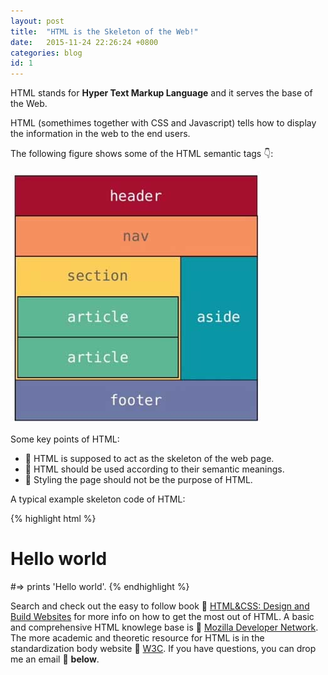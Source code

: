 ```yaml
---
layout: post
title:  "HTML is the Skeleton of the Web!"
date:   2015-11-24 22:26:24 +0800
categories: blog
id: 1
---
```

HTML stands for **Hyper Text Markup Language** and it serves the base of the Web.

HTML (somethimes together with CSS and Javascript) tells how to display the information in the web to the end users.

The following figure shows some of the HTML semantic tags :point_down::

![Image description](/images/semantic-tag.jpg)

Some key points of HTML:

* :bell: HTML is supposed to act as the skeleton of the web page.
* :bell: HTML should be used according to their semantic meanings.
* :bell: Styling the page should not be the purpose of HTML.

A typical example skeleton code of HTML:

{% highlight html %}
<!DOCTYPE html>
<html lang="en">
<head>
	<meta charset="UTF-8">
	<title>example code of HTML</title>
</head>
<body>
	<h1>Hello world</h1>
</body>
</html>
#=> prints 'Hello world'.
{% endhighlight %}

Search and check out the easy to follow book :book: [HTML&CSS: Design and Build Websites][html-book] for more info on how to get the most out of HTML. A basic and comprehensive HTML knowlege base is :link: [Mozilla Developer Network][mozilla-developer-network]. The more academic and theoretic resource for HTML is in the standardization body website :link: [W3C][w3]. If you have questions, you can drop me an email :e-mail: **below**.

[html-book]: http://www.amazon.com
[mozilla-developer-network]:   http://developer.mozilla.org/
[w3]: http://www.w3.org/




